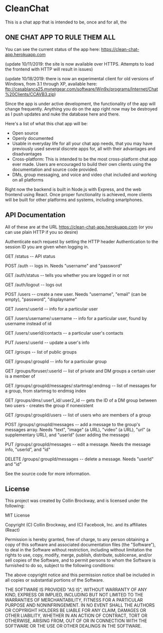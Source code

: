# CleanChat

This is a chat app that is intended to be, once and for all, the

## ONE CHAT APP TO RULE THEM ALL

You can see the current status of the app here: https://clean-chat-app.herokuapp.com

(update 10/11/2019: the site is now available over HTTPS. Attempts to load the frontend with HTTP will result in issues)

(update 10/18/2019: there is now an experimental client for old versions of Windows, from 3.1 through XP, available here: ftp://casablanca25.mynetgear.com/software/Win9x/programs/Internet/Chat%20Clients/CCAVB3.zip)

Since the app is under active development, the functionality of the app will change frequently. Anything you do on the app right now may be destroyed as I push updates and nuke the database here and there.

Here's a list of what this chat app will be:

* Open source
* Openly documented
* Usable in everyday life for all your chat app needs, that you may have previously used several discrete apps for, all with their advantages and disadvantages
* Cross-platform: This is intended to be the most cross-platform chat app ever made. Users are encouraged to build their own clients using the documentation and source code provided.
* DMs, group messaging, and voice and video chat included and working on all platforms

Right now the backend is built in Node.js with Express, and the web frontend using React. Once proper functionality is achieved, more clients will be built for other platforms and systems, including smartphones.


## API Documentation

All of these are at the URL https://clean-chat-app.herokuapp.com (or you can use plain HTTP if you so desire)

Authenticate each request by setting the HTTP header Authentication to the session ID you are given when logging in.


GET /status -- API status


POST /auth -- logs in. Needs "username" and "password"

GET /auth/status -- tells you whether you are logged in or not

GET /auth/logout -- logs out


POST /users -- create a new user. Needs "username", "email" (can be empty), "password", "displayname"

GET /users/:userId -- info for a particular user

GET /users/username/:username -- info for a particular user, found by username instead of id

GET /users/:userId/contacts -- a particular user's contacts

PUT /users/:userId -- update a user's info


GET /groups -- list of public groups

GET /groups/:groupId -- info for a particular group

GET /groups/foruser/:userId -- list of private and DM groups a certain user is a member of

GET /groups/:groupId/messages/:startmsg/:endmsg -- list of messages for a group, from startmsg to endmsg index

GET /groups/dms/:user1_id/:user2_id -- gets the ID of a DM group between two users - creates the group if nonexistent

GET /groups/:groupId/users -- list of users who are members of a group

POST /groups/:groupId/messages -- add a message to the group's messages array. Needs "text", "image" (a URL), "video" (a URL), "url" (a supplementary URL), and "userId" (user adding the message)

PUT /groups/:groupId/messages -- edit a message. Needs the message info, "userId", and "id"

DELETE /groups/:groupId/messages -- delete a message. Needs "userId" and "id"


See the source code for more information.








## License

This project was created by Collin Brockway, and is licensed under the following:

MIT License

Copyright (C) Collin Brockway, and (C) Facebook, Inc. and its affiliates (React)

Permission is hereby granted, free of charge, to any person obtaining a copy
of this software and associated documentation files (the "Software"), to deal
in the Software without restriction, including without limitation the rights
to use, copy, modify, merge, publish, distribute, sublicense, and/or sell
copies of the Software, and to permit persons to whom the Software is
furnished to do so, subject to the following conditions:

The above copyright notice and this permission notice shall be included in all
copies or substantial portions of the Software.

THE SOFTWARE IS PROVIDED "AS IS", WITHOUT WARRANTY OF ANY KIND, EXPRESS OR
IMPLIED, INCLUDING BUT NOT LIMITED TO THE WARRANTIES OF MERCHANTABILITY,
FITNESS FOR A PARTICULAR PURPOSE AND NONINFRINGEMENT. IN NO EVENT SHALL THE
AUTHORS OR COPYRIGHT HOLDERS BE LIABLE FOR ANY CLAIM, DAMAGES OR OTHER
LIABILITY, WHETHER IN AN ACTION OF CONTRACT, TORT OR OTHERWISE, ARISING FROM,
OUT OF OR IN CONNECTION WITH THE SOFTWARE OR THE USE OR OTHER DEALINGS IN THE
SOFTWARE.
